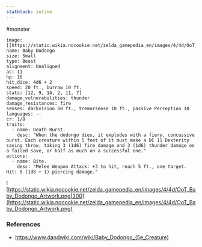 ```yaml
---
statblock: inline
---
```

 #monster 

```statblock
image: [[https://static.wikia.nocookie.net/zelda_gamepedia_en/images/4/4d/OoT_Baby_Dodongo_Artwork.png]]
name: Baby Dodongo
size: Small
type: Beast
alignment: Unaligned
ac: 11
hp: 16
hit_dice: 4d6 + 2
speed: 20 ft., burrow 10 ft.
stats: [12, 9, 14, 2, 11, 7]
damage_vulnerabilities: thunder
damage_resistances: fire
senses: darkvision 60 ft., tremorsense 10 ft., passive Perception 10
languages: --
cr: 1/8
traits:
  - name: Death Burst.
    desc: "When the dodongo dies, it explodes with a fiery, concussive burst. Each creature within 5 feet of it must make a DC 11 Dexterity saving throw, taking 3 (1d6) fire damage and 3 (1d6) thunder damage on a failed save, or half as much on a successful one."
actions:
  - name: Bite.
    desc: "Melee Weapon Attack: +3 to hit, reach 5 ft., one target. Hit: 5 (1d8 + 1) piercing damage."
```

![https://static.wikia.nocookie.net/zelda_gamepedia_en/images/4/4d/OoT_Baby_Dodongo_Artwork.png|300](https://static.wikia.nocookie.net/zelda_gamepedia_en/images/4/4d/OoT_Baby_Dodongo_Artwork.png)

### References

* https://www.dandwiki.com/wiki/Baby_Dodongo_(5e_Creature)